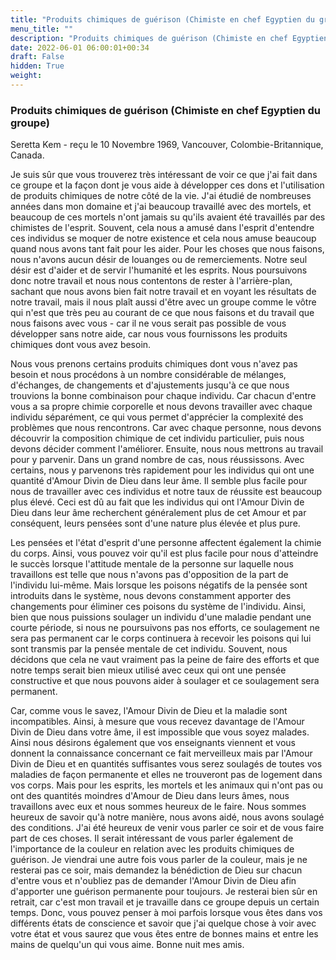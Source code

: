 ```yaml
---
title: "Produits chimiques de guérison (Chimiste en chef Egyptien du groupe)"
menu_title: ""
description: "Produits chimiques de guérison (Chimiste en chef Egyptien du groupe)"
date: 2022-06-01 06:00:01+00:34
draft: False
hidden: True
weight:
---
```

### Produits chimiques de guérison (Chimiste en chef Egyptien du groupe)

Seretta Kem - reçu le 10 Novembre 1969, Vancouver, Colombie-Britannique, Canada.

Je suis sûr que vous trouverez très intéressant de voir ce que j'ai fait dans ce groupe et la façon dont je vous aide à développer ces dons et l'utilisation de produits chimiques de notre côté de la vie. J'ai étudié de nombreuses années dans mon domaine et j'ai beaucoup travaillé avec des mortels, et beaucoup de ces mortels n'ont jamais su qu'ils avaient été travaillés par des chimistes de l'esprit. Souvent, cela nous a amusé dans l'esprit d'entendre ces individus se moquer de notre existence et cela nous amuse beaucoup quand nous avons tant fait pour les aider. Pour les choses que nous faisons, nous n'avons aucun désir de louanges ou de remerciements. Notre seul désir est d'aider et de servir l'humanité et les esprits. Nous poursuivons donc notre travail et nous nous contentons de rester à l'arrière-plan, sachant que nous avons bien fait notre travail et en voyant les résultats de notre travail, mais il nous plaît aussi d'être avec un groupe comme le vôtre qui n'est que très peu au courant de ce que nous faisons et du travail que nous faisons avec vous - car il ne vous serait pas possible de vous développer sans notre aide, car nous vous fournissons les produits chimiques dont vous avez besoin.

Nous vous prenons certains produits chimiques dont vous n'avez pas besoin et nous procédons à un nombre considérable de mélanges, d'échanges, de changements et d'ajustements jusqu'à ce que nous trouvions la bonne combinaison pour chaque individu. Car chacun d'entre vous a sa propre chimie corporelle et nous devons travailler avec chaque individu séparément, ce qui vous permet d'apprécier la complexité des problèmes que nous rencontrons. Car avec chaque personne, nous devons découvrir la composition chimique de cet individu particulier, puis nous devons décider comment l'améliorer. Ensuite, nous nous mettrons au travail pour y parvenir. Dans un grand nombre de cas, nous réussissons. Avec certains, nous y parvenons très rapidement pour les individus qui ont une quantité d'Amour Divin de Dieu dans leur âme. Il semble plus facile pour nous de travailler avec ces individus et notre taux de réussite est beaucoup plus élevé. Ceci est dû au fait que les individus qui ont l'Amour Divin de Dieu dans leur âme recherchent généralement plus de cet Amour et par conséquent, leurs pensées sont d'une nature plus élevée et plus pure. 

Les pensées et l'état d'esprit d'une personne affectent également la chimie du corps. Ainsi, vous pouvez voir qu'il est plus facile pour nous d'atteindre le succès lorsque l'attitude mentale de la personne sur laquelle nous travaillons est telle que nous n'avons pas d'opposition de la part de l'individu lui-même. Mais lorsque les poisons négatifs de la pensée sont introduits dans le système, nous devons constamment apporter des changements pour éliminer ces poisons du système de l'individu. Ainsi, bien que nous puissions soulager un individu d'une maladie pendant une courte période, si nous ne poursuivons pas nos efforts, ce soulagement ne sera pas permanent car le corps continuera à recevoir les poisons qui lui sont transmis par la pensée mentale de cet individu. Souvent, nous décidons que cela ne vaut vraiment pas la peine de faire des efforts et que notre temps serait bien mieux utilisé avec ceux qui ont une pensée constructive et que nous pouvons aider à soulager et ce soulagement sera permanent.

Car, comme vous le savez, l'Amour Divin de Dieu et la maladie sont incompatibles. Ainsi, à mesure que vous recevez davantage de l'Amour Divin de Dieu dans votre âme, il est impossible que vous soyez malades. Ainsi nous désirons également que vos enseignants viennent et vous donnent la connaissance concernant ce fait merveilleux mais par l'Amour Divin de Dieu et en quantités suffisantes vous serez soulagés de toutes vos maladies de façon permanente et elles ne trouveront pas de logement dans vos corps. Mais pour les esprits, les mortels et les animaux qui n'ont pas ou ont des quantités moindres d'Amour de Dieu dans leurs âmes, nous travaillons avec eux et nous sommes heureux de le faire. Nous sommes heureux de savoir qu'à notre manière, nous avons aidé, nous avons soulagé des conditions. J'ai été heureux de venir vous parler ce soir et de vous faire part de ces choses. Il serait intéressant de vous parler également de l'importance de la couleur en relation avec les produits chimiques de guérison. Je viendrai une autre fois vous parler de la couleur, mais je ne resterai pas ce soir, mais demandez la bénédiction de Dieu sur chacun d'entre vous et n'oubliez pas de demander l'Amour Divin de Dieu afin d'apporter une guérison permanente pour toujours. Je resterai bien sûr en retrait, car c'est mon travail et je travaille dans ce groupe depuis un certain temps. Donc, vous pouvez penser à moi parfois lorsque vous êtes dans vos différents états de conscience et savoir que j'ai quelque chose à voir avec votre état et vous saurez que vous êtes entre de bonnes mains et entre les mains de quelqu'un qui vous aime. Bonne nuit mes amis.
